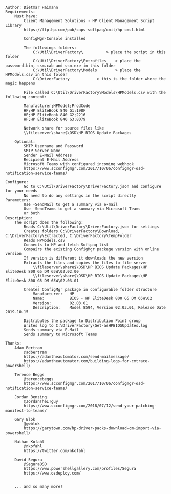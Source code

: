 	Author: Dietmar Haimann
	Requirements:
		Must have:
			Client Management Solutions - HP Client Management Script Library
			https://ftp.hp.com/pub/caps-softpaq/cmit/hp-cmsl.html
		
			ConfigMgr-Console installed
			
			The followings folders:
				C:\Util\DriverFactory\ 			> place the script in this folder
				C:\Util\DriverFactory\Extrafiles 	> place the password.bin, ssm.cab and ssm.exe in this folder
				C:\Util\DriverFactory\Models		> place the HPModels.csv in this folder
				C:\DriverFactory			> this is the folder where the magic happens
				
			File called C:\Util\DriverFactory\Models\HPModels.csv with the following content:
			
			Manufacturer;HPModel;ProdCode
			HP;HP EliteBook 840 G1;198F
			HP;HP EliteBook 840 G2;2216
			HP;HP EliteBook 840 G3;8079
			
			Network share for source files like
			\\fileserver\share$\OSD\HP BIOS Update Packages
			
		Optional:
			SMTP Username and Password
			SMTP Server Name
			Sender E-Mail Address
			Recipient E-Mail Address
			Microsoft Teams with configured incoming webhook
			https://www.scconfigmgr.com/2017/10/06/configmgr-osd-notification-service-teams/
			
	Configure:
			Go to C:\Util\DriverFactory\DriverFactory.json and configure for your needs
			No need to do any settings in the script directly
	Parameters:
			Use -SendMail to get a summary via e-mail
			Use -SendTeams to get a summary via Microsoft Teams
			or both			
	Description:
		The script does the following:
			Reads C:\Util\DriverFactory\DriverFactory.json for settings
			Creates folders C:\DriverFactory\Download, C:\DriverFactory\Extracted, C:\DriverFactory\TempFolder
			Reads HPModels.csv
			Connects to HP and fetch Softpaq list
			Compairs the existing ConfigMgr package version with online version
			If version is different it downloads the new version
			Extracts the files and copies the files to file server
				\\fileserver\share$\OSD\HP BIOS Update Packages\HP EliteDesk 800 G5 DM 65W\02.02.00
				\\fileserver\share$\OSD\HP BIOS Update Packages\HP EliteDesk 800 G5 DM 65W\02.03.01
				...
			Creates ConfigMgr package in configurable folder structure
				Manufacturer:	HP
				Name:			BIOS - HP EliteDesk 800 G5 DM 65W\02
				Version:		02.03.01
				Description:	Model 8594, Version 02.03.01, Release Date 2019-10-15
				
			Distributes the package to Distribution Point group
			Writes log to C:\DriverFactory\Get-asHPBIOSUpdates.log
			Sends summary via E-Mail
			Sends summary to Microsoft Teams
			
	Thanks:
		Adam Bertram
			@adbertram
			https://adamtheautomator.com/send-mailmessage/
			https://adamtheautomator.com/building-logs-for-cmtrace-powershell/
		
		Terence Beggs
			@terencebeggs
			https://www.scconfigmgr.com/2017/10/06/configmgr-osd-notification-service-teams/
		
		Jordan Benzing
			@JordanTheITguy
			https://www.scconfigmgr.com/2018/07/12/send-your-patching-manifest-to-teams/
			
		Gary Blok
			@gwblok
			https://garytown.com/hp-driver-packs-download-cm-import-via-powershell/
			
		Nathan Kofahl
			@nkofahl
			https://twitter.com/nkofahl
			
		David Segura
			@SeguraOSD
			https://www.powershellgallery.com/profiles/Segura
			https://www.osdeploy.com/
		
		
		... and so many more!
